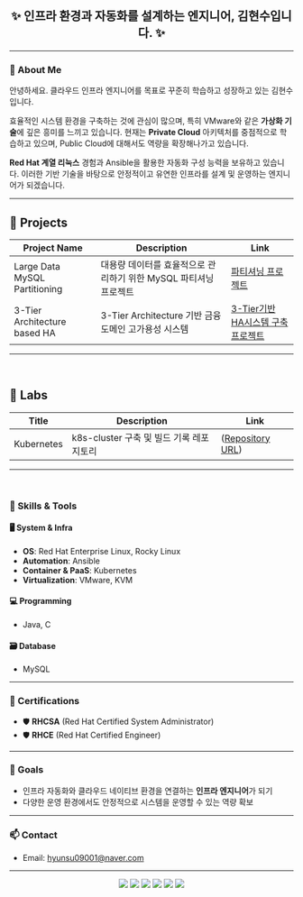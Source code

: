 <h2 align="center">✨ 인프라 환경과 자동화를 설계하는 엔지니어, 김현수입니다. ✨</h2>

---

### 👋 About Me
안녕하세요. 클라우드 인프라 엔지니어를 목표로 꾸준히 학습하고 성장하고 있는 김현수입니다.

효율적인 시스템 환경을 구축하는 것에 관심이 많으며, 특히 VMware와 같은 **가상화 기술**에 깊은 흥미를 느끼고 있습니다. 현재는 **Private Cloud** 아키텍처를 중점적으로 학습하고 있으며, Public Cloud에 대해서도 역량을 확장해나가고 있습니다.

**Red Hat 계열 리눅스**  경험과 Ansible을 활용한 자동화 구성 능력을 보유하고 있습니다. 이러한 기반 기술을 바탕으로 안정적이고 유연한 인프라를 설계 및 운영하는 엔지니어가 되겠습니다.


---

## 🚀 Projects

| Project Name | Description | Link |
|--------------|-------------|------|
| Large Data MySQL Partitioning | 대용량 데이터를 효율적으로 관리하기 위한 MySQL 파티셔닝 프로젝트 | [파티셔닝 프로젝트](https://github.com/shin-kibeom/large-data-mysql-partitioning) |
| 3-Tier Architecture based HA | 3-Tier Architecture 기반 금융 도메인 고가용성 시스템 | [3-Tier기반 HA시스템 구축 프로젝트](https://github.com/moonstone0514/technical_seminar) |
---
<br>


## 🚀 Labs
| Title        | Description | Link |
|--------------|-------------|------|
| Kubernetes | k8s-cluster 구축 및 빌드 기록 레포지토리 | ([Repository URL](https://github.com/Hyunsoo1998/k8s-cluster-build)) |
---

<br>

### 🧰 Skills & Tools

#### 🖥️ System & Infra
- **OS**: Red Hat Enterprise Linux, Rocky Linux
- **Automation**: Ansible
- **Container & PaaS**: Kubernetes
- **Virtualization**: VMware, KVM

#### 💻 Programming
- Java, C

#### 🗃️ Database
- MySQL

---

### 📜 Certifications
- 🛡️ **RHCSA** (Red Hat Certified System Administrator)  
- 🛡️ **RHCE** (Red Hat Certified Engineer)

---

### 🎯 Goals
- 인프라 자동화와 클라우드 네이티브 환경을 연결하는 **인프라 엔지니어**가 되기
- 다양한 운영 환경에서도 안정적으로 시스템을 운영할 수 있는 역량 확보

---

### 📫 Contact
- Email: hyunsu09001@naver.com
  

---



<p align="center">


<img src="https://img.shields.io/badge/Ansible-EE0000?sytle=for-the-badge&logo=Ansible&logoColor=Green"> 
<img src="https://img.shields.io/badge/Kubernetes-326CE5?sytle=for-the-badge&logo=Kubernetes&logoColor=BLUE">
 <img src="https://img.shields.io/badge/java-007396?style=for-the-badge&logo=java&logoColor=white">
   <img src="https://img.shields.io/badge/python-3776AB?style=for-the-badge&logo=python&logoColor=white">
   <img src="https://img.shields.io/badge/mysql-4479A1?style=for-the-badge&logo=mysql&logoColor=white">
 
   <img src="https://img.shields.io/badge/C-A8B9CC?style=for-the-badge&logo=&logoColor=black">
  </p> 
   </div>
